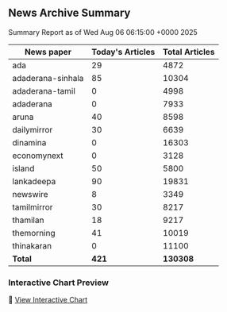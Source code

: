 <!-- @format -->

## News Archive Summary

Summary Report as of Wed Aug 06 06:15:00 +0000 2025

| News paper         | Today's Articles | Total Articles |
|--------------------|------------------|----------------|
| ada               | 29          | 4872        |
| adaderana-sinhala               | 85          | 10304        |
| adaderana-tamil               | 0          | 4998        |
| adaderana               | 0          | 7933        |
| aruna               | 40          | 8598        |
| dailymirror               | 30          | 6639        |
| dinamina               | 0          | 16303        |
| economynext               | 0          | 3128        |
| island               | 50          | 5800        |
| lankadeepa               | 90          | 19831        |
| newswire               | 8          | 3349        |
| tamilmirror               | 30          | 8217        |
| thamilan               | 18          | 9217        |
| themorning               | 41          | 10019        |
| thinakaran               | 0          | 11100        |
| **Total**          | **421**      | **130308** |

### Interactive Chart Preview
🔗 [View Interactive Chart](https://itscharukadeshan.github.io/sl_news_archive_data/news_chart_by_newspaper.html)

